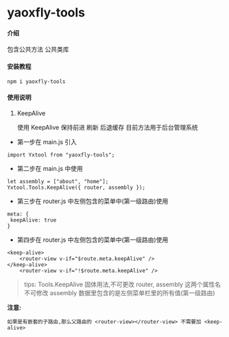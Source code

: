 # yaoxfly-tools

#### 介绍

包含公共方法 公共类库

#### 安装教程

```
npm i yaoxfly-tools
```

#### 使用说明

1.  KeepAlive

    使用 KeepAlive 保持前进 刷新 后退缓存 目前方法用于后台管理系统

- 第一步在 main.js 引入

```
import Yxtool from "yaoxfly-tools";
```

- 第二步在 main.js 中使用

```
let assembly = ["about", "home"];
Yxtool.Tools.KeepAlive({ router, assembly });
```

- 第三步在 router.js 中左侧包含的菜单中(第一级路由)使用

```
meta: {
 keepAlive: true
}
```

- 第四步在 router.js 中左侧包含的菜单中(第一级路由)使用

```
<keep-alive>
    <router-view v-if="$route.meta.keepAlive" />
</keep-alive>
    <router-view v-if="!$route.meta.keepAlive" />
```

> tips: Tools.KeepAlive 固体用法,不可更改 router, assembly 这两个属性名不可修改 assembly 数据里包含的是左侧菜单栏里的所有值(第一级路由)

**注意:**

```
如果是有嵌套的子路由,那么父路由的 <router-view></router-view> 不需要加 <keep-alive>
```

